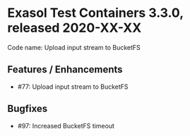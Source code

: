 # Exasol Test Containers 3.3.0, released 2020-XX-XX

Code name: Upload input stream to BucketFS
 
## Features / Enhancements
 
* #77: Upload input stream to BucketFS

## Bugfixes

* #97: Increased BucketFS timeout